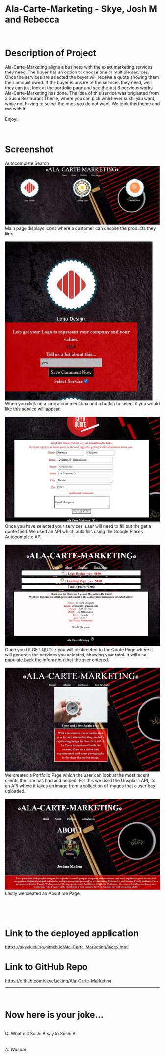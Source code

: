 # Ala-Carte-Marketing - Skye, Josh M and Rebecca
​
<h1>Description of Project</h1>
Ala-Carte-Marketing aligns a business with the exact marketing services they need. The buyer has an option to choose one or multiple services. Once the services are selected the buyer will receive a quote showing them their amount owed. If the buyer is unsure of the services they need, well they can just look at the portfolio page and see the last 6 pervious works Ala-Carte-Marketing has done. The idea of this service was originated from a Sushi Restaurant Theme, where you can pick whichever sushi you want, while not having to select the ones you do not want. We took this theme and ran with it!
​<br>
<br>
 Enjoy!
​<br>
<br>
​
<h1>Screenshot</h1>
Autocomplete Search
<img src="Assets/mainpageshot.jpg"><br>
Main page displays icons where a customer can choose the products they like. 
<br>
<br>
<img src="Assets/icon1.jpg"><br>
When you click on a icon a comment box and a button to select if you would like this service will appear. 
<br>
<br>
<img src="Assets/quoteimage.jpg"><br>
Once you have selected your services, user will need to fill out the get a quote field. We used an API which auto fills using the Google Places Autocomplete API
​<br>
<br>
<img src="Assets/quotefilled.jpg"><br>
Once you hit GET QUOTE you will be directed to the Quote Page where it will generate the services you selected, showing your total. It will also papulate back the infomation that the user entered. 
<br>
<br>
<img src="Assets/Portfoliopage.jpg"><br>
We created a Portfolio Page which the user can look at the most recent clients the firm has had and helped. For this we used the Unsplash API, its an API where it takes an image from a collection of images that a user has uploaded. 
<br>
<br>
​<img src="Assets/aboutmepic.jpg"><br>
Lastly we created an About me Page

​<br>
<br>
<br>
<h1>Link to the deployed application</h1>
<a href="https://skyelucking.github.io/Ala-Carte-Marketing/index.html">https://skyelucking.github.io/Ala-Carte-Marketing/index.html</a>
​
<h1>Link to GitHub Repo</h1>
<a href="https://github.com/skyelucking/Ala-Carte-Marketing">https://github.com/skyelucking/Ala-Carte-Marketing</a>
​
<hr>
​
<h1>Now here is your joke...</h1> <br>
Q: What did Sushi A say to Sushi B
​
​
<br>
<br>
<br>
<em>A: Wasabi</em>